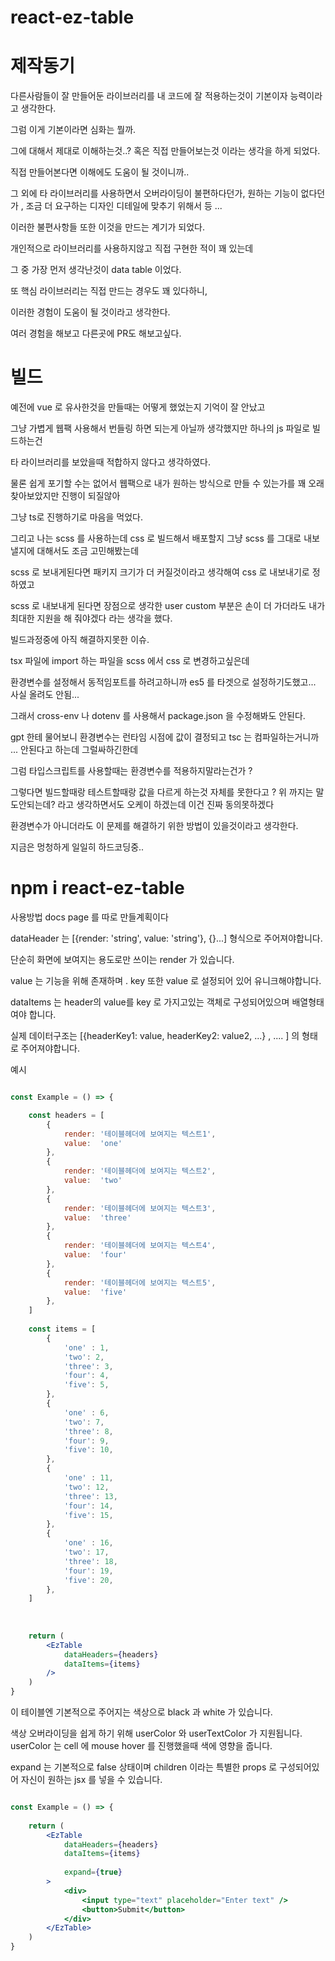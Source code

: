 # react-ez-table


# 제작동기
다른사람들이 잘 만들어둔 라이브러리를 내 코드에 잘 적용하는것이 기본이자 능력이라고 생각한다.

그럼 이게 기본이라면 심화는 뭘까.

그에 대해서 제대로 이해하는것..? 혹은 직접 만들어보는것 이라는 생각을 하게 되었다. 

직접 만들어본다면 이해에도 도움이 될 것이니까..

그 외에 타 라이브러리를 사용하면서 오버라이딩이 불편하다던가, 원하는 기능이 없다던가 , 조금 더 요구하는 디자인 디테일에 맞추기 위해서 등 ...

이러한 불편사항들 또한 이것을 만드는 계기가 되었다. 

개인적으로 라이브러리를 사용하지않고 직접 구현한 적이 꽤 있는데

그 중 가장 먼저 생각난것이 data table 이었다.

또 핵심 라이브러리는 직접 만드는 경우도 꽤 있다하니, 

이러한 경험이 도움이 될 것이라고 생각한다.

여러 경험을 해보고 다른곳에 PR도 해보고싶다.


# 빌드
예전에 vue 로 유사한것을 만들때는 어떻게 했었는지 기억이 잘 안났고 

그냥 가볍게 웹팩 사용해서 번들링 하면 되는게 아닐까 생각했지만 하나의 js 파일로 빌드하는건 

타 라이브러리를 보았을때 적합하지 않다고 생각하였다.

물론 쉽게 포기할 수는 없어서 웹팩으로 내가 원하는 방식으로 만들 수 있는가를 꽤 오래 찾아보았지만 진행이 되질않아

그냥 ts로 진행하기로 마음을 먹었다.

그리고 나는 scss 를 사용하는데 css 로 빌드해서 배포할지 그냥 scss 를 그대로 내보낼지에 대해서도 조금 고민해봤는데

scss 로 보내게된다면 패키지 크기가 더 커질것이라고 생각해여 css 로 내보내기로 정하였고 

scss 로 내보내게 된다면 장점으로 생각한 user custom 부분은 손이 더 가더라도 내가 최대한 지원을 해 줘야겠다 라는 생각을 했다.


빌드과정중에 아직 해결하지못한 이슈. 

tsx 파일에 import 하는 파일을 scss 에서 css 로 변경하고싶은데

환경변수를 설정해서 동적임포트를 하려고하니까 es5 를 타겟으로 설정하기도했고... 사실 올려도 안됨...

그래서 cross-env 나 dotenv 를 사용해서 package.json 을 수정해봐도 안된다.

gpt 한테 물어보니 환경변수는 런타임 시점에 값이 결정되고 tsc 는 컴파일하는거니까 ... 안된다고 하는데 그럴싸하긴한데  

그럼 타입스크립트를 사용할때는 환경변수를 적용하지말라는건가 ? 

그렇다면 빌드할때랑 테스트할때랑 값을 다르게 하는것 자체를 못한다고 ? 위 까지는 말도안되는데? 라고 생각하면서도 오케이 하겠는데 이건 진짜 동의못하겠다 

환경변수가 아니더라도 이 문제를 해결하기 위한 방법이 있을것이라고 생각한다. 

지금은 멍청하게 일일히 하드코딩중..



# npm i react-ez-table

사용방법 docs page 를 따로 만들계획이다


dataHeader 는  [{render: 'string', value: 'string'}, {}...] 형식으로 주어져야합니다.

단순히 화면에 보여지는 용도로만 쓰이는 render 가 있습니다.

value 는 기능을 위해 존재하며 . key 또한 value 로 설정되어 있어 유니크해야합니다.

dataItems 는 header의 value를 key 로 가지고있는 객체로 구성되어있으며 배열형태여야 합니다.

실제 데이터구조는 [{headerKey1: value, headerKey2: value2, ...} , .... ] 의 형태로 주어져야합니다.



예시 
````jsx

const Example = () => {

    const headers = [
        {
            render: '테이블헤더에 보여지는 텍스트1',
            value:  'one'
        },
        {
            render: '테이블헤더에 보여지는 텍스트2',
            value:  'two'
        },
        {
            render: '테이블헤더에 보여지는 텍스트3',
            value:  'three'
        },
        {
            render: '테이블헤더에 보여지는 텍스트4',
            value:  'four'
        },
        {
            render: '테이블헤더에 보여지는 텍스트5',
            value:  'five'
        },
    ]
    
    const items = [
        {
            'one' : 1,
            'two': 2,
            'three': 3,
            'four': 4,
            'five': 5,
        },
        {
            'one' : 6,
            'two': 7,
            'three': 8,
            'four': 9,
            'five': 10,
        },
        {
            'one' : 11,
            'two': 12,
            'three': 13,
            'four': 14,
            'five': 15,
        },
        {
            'one' : 16,
            'two': 17,
            'three': 18,
            'four': 19,
            'five': 20,
        },
    ]
    
    
    
    return (
        <EzTable
            dataHeaders={headers}
            dataItems={items}
        />
    )
}

````

이 테이블엔 기본적으로 주어지는 색상으로 black 과 white 가 있습니다.

 색상 오버라이딩을 쉽게 하기 위해 userColor 와 userTextColor 가 지원됩니다.
 userColor 는 cell 에 mouse hover 를  진행했을때 색에 영향을 줍니다.





 expand 는 기본적으로 false 상태이며 children 이라는 특별한 props 로 구성되어있어
 자신이 원하는 jsx 를 넣을 수 있습니다.

````jsx

const Example = () => {
    
    return (
        <EzTable
            dataHeaders={headers}
            dataItems={items}
            
            expand={true}
        >
            <div>
                <input type="text" placeholder="Enter text" />
                <button>Submit</button>
            </div>
        </EzTable>
    )
}

````
